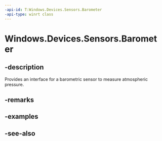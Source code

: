 ----api-id: T:Windows.Devices.Sensors.Barometer
-api-type: winrt class
---<!-- Class syntax.public class Barometer : Windows.Devices.Sensors.IBarometer--># Windows.Devices.Sensors.Barometer## -descriptionProvides an interface for a barometric sensor to measure atmospheric pressure.## -remarks## -examples## -see-also